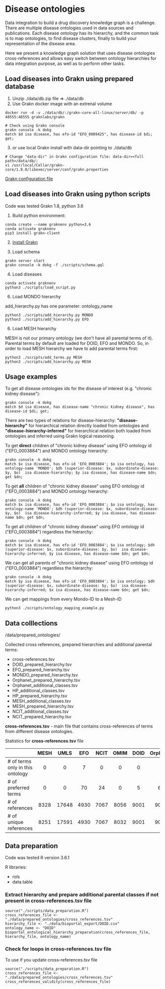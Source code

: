 # Disease ontologies 
Data integration to build a drug discovery knowledge graph is a challenge. There are multiple disease ontologies used in data sources and publications. Each disease ontology has its hierarchy, and the common task is to map ontologies, to find disease clusters, finally to build your representation of the disease area.

Here we present a knowledge graph solution that uses disease ontologies cross-references and allows easy switch between ontology hierarchies for data integration purpose, as well as to perform other tasks. 

## Load diseases into Grakn using prepared database
1. Unzip ./data/db.zip file => ./data/db
2. Use Grakn docker image with an extrenal volume
```
docker run -d -v ./data/db/:/grakn-core-all-linux/server/db/ -p 48555:48555 graknlabs/grakn

# Check using Grakn console
grakn console -k dokg
match $d isa disease, has efo-id "EFO_0009425", has disease-id $di; get;
```
3. or use local Grakn install with data-dir pointing to ./data/db
```
# Change "data-dir" in Grakn configuration file: data-dir=<full path>/data/db/:
vi /usr/local/Cellar/grakn-core/1.8.0/libexec/server/conf/grakn.properties
```
[Grakn configuration file](https://dev.grakn.ai/docs/running-grakn/configuration)

## Load diseases into Grakn using python scripts
Code was tested Grakn 1.8, python 3.6

1. Build python environment:
```
conda create --name graknenv python=3.6
conda activate graknenv
pip3 install grakn-client
```

2. [Install Grakn](https://dev.grakn.ai/docs/running-grakn/install-and-run) 

3. Load schema
```
grakn server start
grakn console -k dokg -f ./scripts/schema.gql
```
4. Load diseases
```
conda activate graknenv
python3 ./scripts/load_script.py
```
6. Load MONDO hierarchy

add_hierarchy.py has one parameter: ontology_name
```
python3 ./scripts/add_hierarchy.py MONDO
python3 ./scripts/add_hierarchy.py EFO
```
6. Load MESH hierarchy

MESH is not our primary ontology (we don't have all parental terms of it). Parental terms by default are loaded for DOID, EFO and MONDO.
So, in order to load MESH hierarchy we have to add parental terms first:
```
python3 ./scripts/add_terms.py MESH
python3 ./scripts/add_hierarchy.py MESH
```
## Usage examples
To get all disease ontologies ids for the disease of interest (e.g. "chronic kidney disease"):
```
grakn console -k dokg
match $d isa disease, has disease-name "chronic kidney disease", has disease-id $di; get;
```
There are two types of relations for disease-hierarchy: **"disease-hierarchy"** for hierarchical relation directly loaded from ontologies and **"disease-hierarchy-inferred"** for hierarchical relation both loaded from ontologies and inferred using Grakn logical reasoning.

To get **direct** children of "chronic kidney disease" using EFO ontology id ("EFO_0003884") and MONDO ontology hierarchy:
```
grakn console -k dokg
match $x isa disease, has efo-id 'EFO_0003884'; $o isa ontology, has ontology-name 'MONDO'; $dh (superior-disease: $x, subordinate-disease: $y, $o)  isa disease-hierarchy; $y isa disease, has disease-name $dn; get $dn;
```
To get **all** children of "chronic kidney disease" using EFO ontology id ("EFO_0003884") and MONDO ontology hierarchy:
```
grakn console -k dokg
match $x isa disease, has efo-id 'EFO_0003884'; $o isa ontology, has ontology-name 'MONDO'; $dh (superior-disease: $x, subordinate-disease: $y, $o)  isa disease-hierarchy-inferred; $y isa disease, has disease-name $dn; get $dn;
```
To get all children of "chronic kidney disease" using EFO ontology id ("EFO_0003884") regardless the hierarchy:
```
grakn console -k dokg
match $x isa disease, has efo-id 'EFO_0003884'; $o isa ontology; $dh (superior-disease: $x, subordinate-disease: $y, $o)  isa disease-hierarchy-inferred; $y isa disease, has disease-name $dn; get $dn;
```
We can get all parents of "chronic kidney disease" using EFO ontology id ("EFO_0003884") regardless the hierarchy:
```
grakn console -k dokg
match $y isa disease, has efo-id 'EFO_0003884'; $o isa ontology; $dh (superior-disease: $x, subordinate-disease: $y, $o)  isa disease-hierarchy-inferred; $x isa disease, has disease-name $dn; get $dn;
```

We can get mappings from every Mondo-ID to a Mesh-ID   
```
python3 ./scripts/ontology_mapping_example.py
```
## Data colllections

/data/prepared_ontologies/

Collected cross references, prepared hierarchies and additional parental terms:
* cross-references.tsv
* DOID_prepared_hierarchy.tsv
* EFO_prepared_hierarchy.tsv
* MONDO_prepared_hierarchy.tsv
* Orphanet_prepared_hierarchy.tsv
* Orphanet_additional_classes.tsv
* HP_additional_classes.tsv
* HP_prepared_hierarchy.tsv
* MESH_additional_classes.tsv
* MESH_prepared_hierarchy.tsv
* NCIT_additional_classes.tsv
* NCIT_prepared_hierarchy.tsv

**cross-references.tsv** - main file that contains cross-references of terms from different disease ontologies.

Statistics for **cross-references.tsv** file

|                                 | MESH  | UMLS | EFO  | NCIT | OMIM | DOID | Orphanet | HP  | MONDO | ICD10 | Total  |
| --------------------------------|:-----:| :---:|:----:|:----:|:----:|:----:|:--------:|:---:|:-----:|:-----:|:------:|
| # of terms only in this ontology| 0     | 0    | 7    | 0    | 0    | 0    | 1        | 80  | 109   | 0     | 1186   |
| # of preferred terms            | 0     | 0    | 70   | 24   | 0    | 5    | 69       | 75  | 21453 | 0     | 21696  |
| # of references                 | 8328  | 17648| 4930 | 7067 | 8056 | 9001 | 9066     | 652 | 21482 | 11271 | 97501  |
| # of unique references          | 8251  | 17591| 4930 | 7067 | 8032 | 9001 | 9066     | 652 | 21482 | 4103  | 90175  |


## Data preparation

Code was tested R version 3.6.1

R libraries:
* rols
* data.table

### Extract hierarchy and prepare additional parental classes if not present in cross-references.tsv file
```
source("./scripts/data_preparation.R")
cross_references_file <- "./data/prepared_ontologies/cross_references.tsv"
hierarchy_file <- "./data/bioportal_export/DOID.csv"
ontology_name <- "DOID"
bioportal_ontological_hierarchy_preparation(cross_references_file, hierarchy_file, ontology_name)
```
### Check for loops in cross-references.tsv file
To use if you update cross-references.tsv file

```
source("./scripts/data_preparation.R")
cross_references_file <- "./data/prepared_ontologies/cross_references.tsv"
cross_references_validity(cross_references_file)
```
